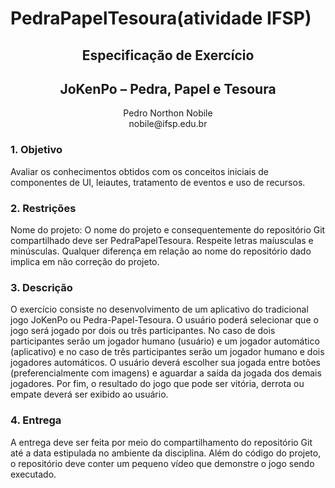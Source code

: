 # PedraPapelTesoura(atividade IFSP)

<div align="center">
<h2>Especificação de Exercício</h2>
<h2>JoKenPo – Pedra, Papel e Tesoura</h2>
<p>Pedro Northon Nobile</br>
nobile@ifsp.edu.br</p>
</div>
<h3>1. Objetivo</h3>
<p>Avaliar os conhecimentos obtidos com os conceitos iniciais de componentes de UI, leiautes,
tratamento de eventos e uso de recursos.</p>
<h3>2. Restrições</h3>
<p>Nome do projeto: O nome do projeto e consequentemente do repositório Git compartilhado
deve ser PedraPapelTesoura. Respeite letras maíusculas e minúsculas. Qualquer diferença
em relação ao nome do repositório dado implica em não correção do projeto.</p>
<h3>3. Descrição</h3>
<p>O exercício consiste no desenvolvimento de um aplicativo do tradicional jogo JoKenPo ou
Pedra-Papel-Tesoura. O usuário poderá selecionar que o jogo será jogado por dois ou três
participantes. No caso de dois participantes serão um jogador humano (usuário) e um jogador
automático (aplicativo) e no caso de três participantes serão um jogador humano e dois
jogadores automáticos. O usuário deverá escolher sua jogada entre botões (preferencialmente
com imagens) e aguardar a saída da jogada dos demais jogadores. Por fim, o resultado do
jogo que pode ser vitória, derrota ou empate deverá ser exibido ao usuário.</p>
<h3>4. Entrega</h3>
<p>A entrega deve ser feita por meio do compartilhamento do repositório Git até a data estipulada
no ambiente da disciplina. Além do código do projeto, o repositório deve conter um pequeno
vídeo que demonstre o jogo sendo executado.</p>
